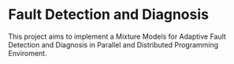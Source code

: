# Fault Detection and Diagnosis
This project aims to implement a Mixture Models for Adaptive Fault Detection and Diagnosis in Parallel and Distributed Programming Enviroment.  
